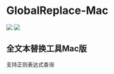 GlobalReplace-Mac
=================

<img src="raw.githubusercontent.com/zhangao0086/GlobalReplace-Mac/images/1.png" />
<img src="raw.githubusercontent.com/zhangao0086/GlobalReplace-Mac/images/2.png" />

## 全文本替换工具Mac版
支持正则表达式查询
